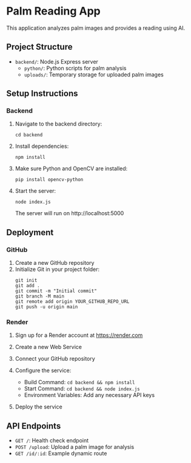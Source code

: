 # Palm Reading App

This application analyzes palm images and provides a reading using AI.

## Project Structure

- `backend/`: Node.js Express server
  - `python/`: Python scripts for palm analysis
  - `uploads/`: Temporary storage for uploaded palm images

## Setup Instructions

### Backend

1. Navigate to the backend directory:
   ```
   cd backend
   ```

2. Install dependencies:
   ```
   npm install
   ```

3. Make sure Python and OpenCV are installed:
   ```
   pip install opencv-python
   ```

4. Start the server:
   ```
   node index.js
   ```
   The server will run on http://localhost:5000

## Deployment

### GitHub

1. Create a new GitHub repository
2. Initialize Git in your project folder:
   ```
   git init
   git add .
   git commit -m "Initial commit"
   git branch -M main
   git remote add origin YOUR_GITHUB_REPO_URL
   git push -u origin main
   ```

### Render

1. Sign up for a Render account at https://render.com
2. Create a new Web Service
3. Connect your GitHub repository
4. Configure the service:
   - Build Command: `cd backend && npm install`
   - Start Command: `cd backend && node index.js`
   - Environment Variables: Add any necessary API keys

5. Deploy the service

## API Endpoints

- `GET /`: Health check endpoint
- `POST /upload`: Upload a palm image for analysis
- `GET /id/:id`: Example dynamic route